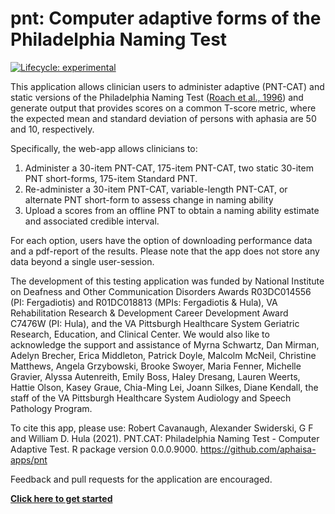 
# pnt: Computer adaptive forms of the Philadelphia Naming Test

<!-- README.md is generated from README.Rmd. Please edit that file -->
<!-- badges: start -->

[![Lifecycle:
experimental](https://img.shields.io/badge/lifecycle-experimental-orange.svg)](https://lifecycle.r-lib.org/articles/stages.html#experimental)
<!-- badges: end -->

This application allows clinician users to administer adaptive (PNT-CAT)
and static versions of the Philadelphia Naming Test ([Roach et al.,
1996](http://aphasiology.pitt.edu/215/1/24-09.pdf)) and generate output
that provides scores on a common T-score metric, where the expected mean
and standard deviation of persons with aphasia are 50 and 10,
respectively.

Specifically, the web-app allows clinicians to:

1.  Administer a 30-item PNT-CAT, 175-item PNT-CAT, two static 30-item
    PNT short-forms, 175-item Standard PNT.
2.  Re-administer a 30-item PNT-CAT, variable-length PNT-CAT, or
    alternate PNT short-form to assess change in naming ability
3.  Upload a scores from an offline PNT to obtain a naming ability
    estimate and associated credible interval.

For each option, users have the option of downloading performance data
and a pdf-report of the results. Please note that the app does not store
any data beyond a single user-session.

The development of this testing application was funded by National
Institute on Deafness and Other Communication Disorders Awards
R03DC014556 (PI: Fergadiotis) and R01DC018813 (MPIs: Fergadiotis &
Hula), VA Rehabilitation Research & Development Career Development Award
C7476W (PI: Hula), and the VA Pittsburgh Healthcare System Geriatric
Research, Education, and Clinical Center. We would also like to
acknowledge the support and assistance of Myrna Schwartz, Dan Mirman,
Adelyn Brecher, Erica Middleton, Patrick Doyle, Malcolm McNeil,
Christine Matthews, Angela Grzybowski, Brooke Swoyer, Maria Fenner,
Michelle Gravier, Alyssa Autenreith, Emily Boss, Haley Dresang, Lauren
Weerts, Hattie Olson, Kasey Graue, Chia-Ming Lei, Joann Silkes, Diane
Kendall, the staff of the VA Pittsburgh Healthcare System Audiology and
Speech Pathology Program.

To cite this app, please use: Robert Cavanaugh, Alexander Swiderski, G F
and William D. Hula (2021). PNT.CAT: Philadelphia Naming Test - Computer
Adaptive Test. R package version 0.0.0.9000.
<https://github.com/aphaisa-apps/pnt>

Feedback and pull requests for the application are encouraged.

[**Click here to get
started**](https://aphasia-apps.github.io/pnt/articles/articles/pnt.html)
